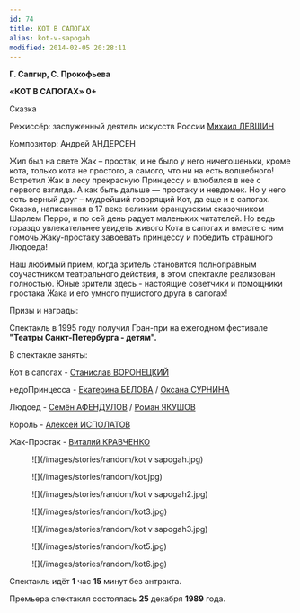 ```yaml
---
id: 74
title: КОТ В САПОГАХ
alias: kot-v-sapogah
modified: 2014-02-05 20:28:11
---
```


**Г. Сапгир, С. Прокофьева**

**«КОТ В САПОГАХ» 0+**

Сказка

Режиссёр: заслуженный деятель искусств России <a href="153-mihail-levshin.html">Михаил ЛЕВШИН</a>

Композитор: Андрей АНДЕРСЕН

Жил был на свете Жак – простак, и не было у него ничегошеньки, кроме кота, только кота не простого, а самого, что ни на есть волшебного! Встретил Жак в лесу прекрасную Принцессу и влюбился в нее с первого взгляда. А как быть дальше — простаку и невдомек. Но у него есть верный друг – мудрейший говорящий Кот, да еще и в сапогах. Сказка, написанная в 17 веке великим французским сказочником Шарлем Перро, и по сей день радует маленьких читателей. Но ведь гораздо увлекательнее увидеть живого Кота в сапогах и вместе с ним помочь Жаку-простаку завоевать принцессу и победить страшного Людоеда!

Наш любимый прием, когда зритель становится полноправным соучастником театрального действия, в этом спектакле реализован полностью. Юные зрители здесь - настоящие советчики и помощники простака Жака и его умного пушистого друга в сапогах!

Призы и награды:

Спектакль в 1995 году получил Гран-при на ежегодном фестивале **"Театры Санкт-Петербурга - детям".**

В спектакле заняты:

Кот в сапогах - <a href="51-stas-voronetski.html">Станислав ВОРОНЕЦКИЙ</a>

недоПринцесса - <a href="23-belova-ekaterina.html">Екатерина БЕЛОВА</a> / <a href="85-oksana-surnina.html">Оксана СУРНИНА </a>

Людоед - <a href="22-afendulov-semen.html">Семён АФЕНДУЛОВ</a> / <a href="88-roman-yakushov.html">Роман ЯКУШОВ</a>

Король - <a href="53-aleksei-ispolatov.html">Алексей ИСПОЛАТОВ</a>

Жак-Простак - <a href="66-vitalii-kravchenko.html">Виталий КРАВЧЕНКО</a>

<figure>
![](/images/stories/random/kot v sapogah.jpg)
</figure>

<figure>
![](/images/stories/random/kot.jpg)
</figure>

<figure>
![](/images/stories/random/kot v sapogah2.jpg)
</figure>

<figure>
![](/images/stories/random/kot3.jpg)
</figure>

<figure>
![](/images/stories/random/kot v sapogah3.jpg)
</figure>

<figure>
![](/images/stories/random/kot5.jpg)
</figure>

<figure>
![](/images/stories/random/kot6.jpg)
</figure>

Спектакль идёт **1** час **15** минут без антракта.

Премьера спектакля состоялась **25** декабря **1989** года.

